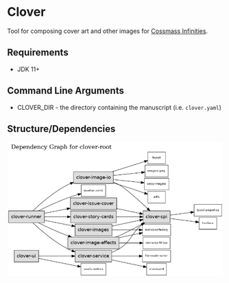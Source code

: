 # Clover

Tool for composing cover art and other images for [Cossmass Infinities](https://www.cossmass.com/).

## Requirements

* JDK 11+

## Command Line Arguments

* CLOVER_DIR - the directory containing the manuscript (i.e. `clover.yaml`)

## Structure/Dependencies

![Reactor Graph](doc/images/reactor-graph.png)
 
